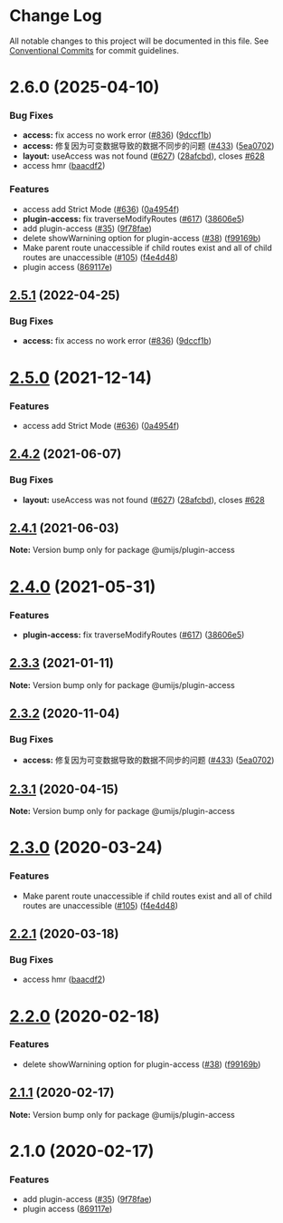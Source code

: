 # Change Log

All notable changes to this project will be documented in this file. See [Conventional Commits](https://conventionalcommits.org) for commit guidelines.

# 2.6.0 (2025-04-10)

### Bug Fixes

- **access:** fix access no work error ([#836](https://github.com/umijs/plugins/issues/836)) ([9dccf1b](https://github.com/umijs/plugins/commit/9dccf1b49ed4449d766297225bd662d942f6827e))
- **access:** 修复因为可变数据导致的数据不同步的问题 ([#433](https://github.com/umijs/plugins/issues/433)) ([5ea0702](https://github.com/umijs/plugins/commit/5ea07023c34aa4f4e5af21ec698ffc274ea50364))
- **layout:** useAccess was not found ([#627](https://github.com/umijs/plugins/issues/627)) ([28afcbd](https://github.com/umijs/plugins/commit/28afcbd024b261d962157c5e0b8d26baac5c4c34)), closes [#628](https://github.com/umijs/plugins/issues/628)
- access hmr ([baacdf2](https://github.com/umijs/plugins/commit/baacdf22bf84682c90698d722866aa8fe6f8edb9))

### Features

- access add Strict Mode ([#636](https://github.com/umijs/plugins/issues/636)) ([0a4954f](https://github.com/umijs/plugins/commit/0a4954f86c09d39735b30cc303889ee1a67020b2))
- **plugin-access:** fix traverseModifyRoutes ([#617](https://github.com/umijs/plugins/issues/617)) ([38606e5](https://github.com/umijs/plugins/commit/38606e50ece6e88a714cf6683eb105ec284ecbf5))
- add plugin-access ([#35](https://github.com/umijs/plugins/issues/35)) ([9f78fae](https://github.com/umijs/plugins/commit/9f78fae0f81b764fffc0f134042c23279d6776a3))
- delete showWarnining option for plugin-access ([#38](https://github.com/umijs/plugins/issues/38)) ([f99169b](https://github.com/umijs/plugins/commit/f99169b18df96c544d06f48d66dad3ab10c3f8b3))
- Make parent route unaccessible if child routes exist and all of child routes are unaccessible ([#105](https://github.com/umijs/plugins/issues/105)) ([f4e4d48](https://github.com/umijs/plugins/commit/f4e4d48f62418b6caa7998dc24954c835776fcb0))
- plugin access ([869117e](https://github.com/umijs/plugins/commit/869117ee34272ac77bf35a620384376950d7cd0a))

## [2.5.1](https://github.com/umijs/plugins/compare/@umijs/plugin-access@2.5.0...@umijs/plugin-access@2.5.1) (2022-04-25)

### Bug Fixes

- **access:** fix access no work error ([#836](https://github.com/umijs/plugins/issues/836)) ([9dccf1b](https://github.com/umijs/plugins/commit/9dccf1b49ed4449d766297225bd662d942f6827e))

# [2.5.0](https://github.com/umijs/plugins/compare/@umijs/plugin-access@2.4.2...@umijs/plugin-access@2.5.0) (2021-12-14)

### Features

- access add Strict Mode ([#636](https://github.com/umijs/plugins/issues/636)) ([0a4954f](https://github.com/umijs/plugins/commit/0a4954f86c09d39735b30cc303889ee1a67020b2))

## [2.4.2](https://github.com/umijs/plugins/compare/@umijs/plugin-access@2.4.1...@umijs/plugin-access@2.4.2) (2021-06-07)

### Bug Fixes

- **layout:** useAccess was not found ([#627](https://github.com/umijs/plugins/issues/627)) ([28afcbd](https://github.com/umijs/plugins/commit/28afcbd024b261d962157c5e0b8d26baac5c4c34)), closes [#628](https://github.com/umijs/plugins/issues/628)

## [2.4.1](https://github.com/umijs/plugins/compare/@umijs/plugin-access@2.4.0...@umijs/plugin-access@2.4.1) (2021-06-03)

**Note:** Version bump only for package @umijs/plugin-access

# [2.4.0](https://github.com/umijs/plugins/compare/@umijs/plugin-access@2.3.3...@umijs/plugin-access@2.4.0) (2021-05-31)

### Features

- **plugin-access:** fix traverseModifyRoutes ([#617](https://github.com/umijs/plugins/issues/617)) ([38606e5](https://github.com/umijs/plugins/commit/38606e50ece6e88a714cf6683eb105ec284ecbf5))

## [2.3.3](https://github.com/umijs/plugins/compare/@umijs/plugin-access@2.3.2...@umijs/plugin-access@2.3.3) (2021-01-11)

**Note:** Version bump only for package @umijs/plugin-access

## [2.3.2](https://github.com/umijs/plugins/compare/@umijs/plugin-access@2.3.1...@umijs/plugin-access@2.3.2) (2020-11-04)

### Bug Fixes

- **access:** 修复因为可变数据导致的数据不同步的问题 ([#433](https://github.com/umijs/plugins/issues/433)) ([5ea0702](https://github.com/umijs/plugins/commit/5ea07023c34aa4f4e5af21ec698ffc274ea50364))

## [2.3.1](https://github.com/umijs/plugins/compare/@umijs/plugin-access@2.3.0...@umijs/plugin-access@2.3.1) (2020-04-15)

**Note:** Version bump only for package @umijs/plugin-access

# [2.3.0](https://github.com/umijs/plugins/compare/@umijs/plugin-access@2.2.1...@umijs/plugin-access@2.3.0) (2020-03-24)

### Features

- Make parent route unaccessible if child routes exist and all of child routes are unaccessible ([#105](https://github.com/umijs/plugins/issues/105)) ([f4e4d48](https://github.com/umijs/plugins/commit/f4e4d48f62418b6caa7998dc24954c835776fcb0))

## [2.2.1](https://github.com/umijs/plugins/compare/@umijs/plugin-access@2.2.0...@umijs/plugin-access@2.2.1) (2020-03-18)

### Bug Fixes

- access hmr ([baacdf2](https://github.com/umijs/plugins/commit/baacdf22bf84682c90698d722866aa8fe6f8edb9))

# [2.2.0](https://github.com/umijs/plugins/compare/@umijs/plugin-access@2.1.1...@umijs/plugin-access@2.2.0) (2020-02-18)

### Features

- delete showWarnining option for plugin-access ([#38](https://github.com/umijs/plugins/issues/38)) ([f99169b](https://github.com/umijs/plugins/commit/f99169b18df96c544d06f48d66dad3ab10c3f8b3))

## [2.1.1](https://github.com/umijs/plugins/compare/@umijs/plugin-access@2.1.0...@umijs/plugin-access@2.1.1) (2020-02-17)

**Note:** Version bump only for package @umijs/plugin-access

# 2.1.0 (2020-02-17)

### Features

- add plugin-access ([#35](https://github.com/umijs/plugin-access/issues/35)) ([9f78fae](https://github.com/umijs/plugin-access/commit/9f78fae0f81b764fffc0f134042c23279d6776a3))
- plugin access ([869117e](https://github.com/umijs/plugin-access/commit/869117ee34272ac77bf35a620384376950d7cd0a))
